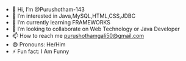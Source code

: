 - 👋 Hi, I’m @Purushotham-143
- 👀 I’m interested in Java,MySQL,HTML,CSS,JDBC
- 🌱 I’m currently learning FRAMEWORKS
- 💞️ I’m looking to collaborate on Web Technology or Java Developer
- 📫 How to reach me purushothamgali50@gmail.com
- 😄 Pronouns: He/Him
- ⚡ Fun fact: I Am Funny

<!---
Purushotham-143/Purushotham-143 is a ✨ special ✨ repository because its `README.md` (this file) appears on your GitHub profile.
You can click the Preview link to take a look at your changes.
--->
